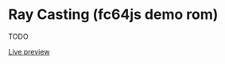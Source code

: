 # Ray Casting (fc64js demo rom)

TODO

[Live preview](https://theinvader360.github.io/fc64js/rom/demo/ray-casting/)

